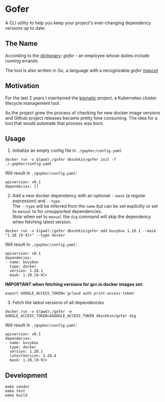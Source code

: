 # Gofer

A CLI utility to help you keep your project's ever-changing dependency versions up to date.

## The Name
According to the [dictionary](https://www.merriam-webster.com/dictionary/gofer): *gofer* - an employee whose duties include running errands 

The tool is also written in Go, a language with a recognizable *gofer* [mascot](https://blog.golang.org/gopher)

## Motivation

For the last 2 years I maintained the [kismatic](https://github.com/apprenda/kismatic) project, a Kubernetes cluster lifecycle management tool.

As the project grew the process of checking for new docker image versions and Github project releases became pretty time consuming. The idea for a tool that would automate that process was born.

## Usage

1) Initialize an empty config file in `./gopher/config.yaml`

```
docker run -v $(pwd):/gofer dkoshkin/gofer init -f ./.gopher/config.yaml
```

Will result in `./gopher/config.yaml`:

```
apiversion: v0.1
dependecies: []
```

2) Add a new docker dependency with an optional `--mask` (a regular expression) and `--type`.   
The `--type` will be inferred from the `name` but can be set explicitly or set to `manual` to for unsupported dependencies.  
*Note* when set to `manual` the `dig` command will skip the dependency when fetching latest version.

```
docker run -v $(pwd):/gofer dkoshkin/gofer add busybox 1.28.1 --mask "1.28.[0-9]+" --type docker
```

Will result in `./gopher/config.yaml`:

```
apiversion: v0.1
dependecies:
- name: busybox
  type: docker
  version: 1.28.1
  mask: 1.28.[0-9]+
```

**IMPORTANT when fetching versions for gcr.io docker images set:** 
```
export GOOGLE_ACCESS_TOKEN=`gcloud auth print-access-token`
```

3) Fetch the latest versions of all dependencies
```
docker run -v $(pwd):/gofer -e GOOGLE_ACCESS_TOKEN=$GOOGLE_ACCESS_TOKEN dkoshkin/gofer dig
```

Will result in `./gopher/config.yaml`:

```
apiversion: v0.1
dependecies:
- name: busybox
  type: docker
  version: 1.28.1
  latestVersion: 1.28.4
  mask: 1.28.[0-9]+
```

## Development

```
make vendor
make test
make build
```